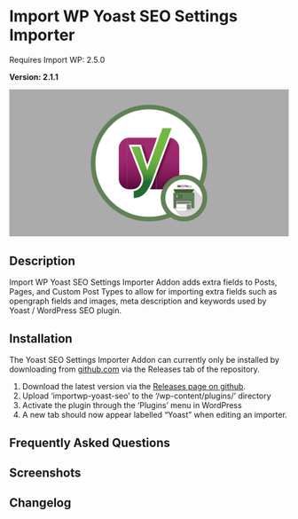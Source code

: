 # Import WP Yoast SEO Settings Importer

Requires Import WP: 2.5.0

**Version: 2.1.1**

![Yoast SEO Settings Importer](./assets/iwp-addon-yoast.png)

## Description

Import WP Yoast SEO Settings Importer Addon adds extra fields to Posts, Pages, and Custom Post Types to allow for importing extra fields such as opengraph fields and images, meta description and keywords used by Yoast / WordPress SEO plugin.

## Installation

The Yoast SEO Settings Importer Addon can currently only be installed by downloading from [github.com](https://github.com/jcollings/importwp-yoast-seo) via the Releases tab of the repository.

1. Download the latest version via the [Releases page on github](https://github.com/jcollings/importwp-yoast-seo/releases).
1. Upload ‘importwp-yoast-seo’ to the ‘/wp-content/plugins/’ directory
1. Activate the plugin through the ‘Plugins’ menu in WordPress
1. A new tab should now appear labelled “Yoast” when editing an importer.

## Frequently Asked Questions

## Screenshots

## Changelog
